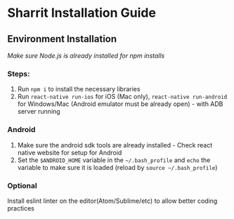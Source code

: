 # Sharrit Installation Guide

## Environment Installation

*Make sure Node.js is already installed for npm installs*

### Steps:
1. Run `npm i` to install the necessary libraries
2. Run `react-native run-ios` for iOS (Mac only), `react-native run-android` for Windows/Mac (Android emulator must be already open) - with ADB server running

### Android
1. Make sure the android sdk tools are already installed - Check react native website for setup for Android
2. Set the `$ANDROID_HOME` variable in the `~/.bash_profile` and `echo` the variable to make sure it is loaded (reload by `source ~/.bash_profile`)

### Optional
Install eslint linter on the editor(Atom/Sublime/etc) to allow better coding practices
